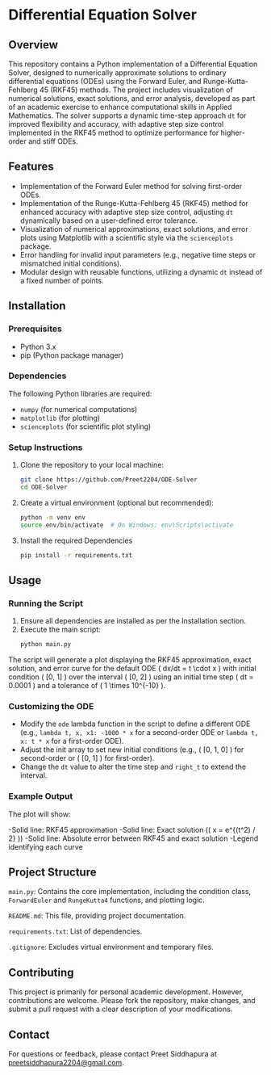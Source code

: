# Differential Equation Solver

## Overview
This repository contains a Python implementation of a Differential Equation Solver, designed to numerically approximate solutions to ordinary differential equations (ODEs) using the Forward Euler, and Runge-Kutta-Fehlberg 45 (RKF45) methods. The project includes visualization of numerical solutions, exact solutions, and error analysis, developed as part of an academic exercise to enhance computational skills in Applied Mathematics. The solver supports a dynamic time-step approach `dt` for improved flexibility and accuracy, with adaptive step size control implemented in the RKF45 method to optimize performance for higher-order and stiff ODEs.

## Features
- Implementation of the Forward Euler method for solving first-order ODEs.
- Implementation of the Runge-Kutta-Fehlberg 45 (RKF45) method for enhanced accuracy with adaptive step size control, adjusting `dt` dynamically based on a user-defined error tolerance.
- Visualization of numerical approximations, exact solutions, and error plots using Matplotlib with a scientific style via the `scienceplots` package.
- Error handling for invalid input parameters (e.g., negative time steps or mismatched initial conditions).
- Modular design with reusable functions, utilizing a dynamic `dt` instead of a fixed number of points.
## Installation

### Prerequisites
- Python 3.x
- pip (Python package manager)

### Dependencies
The following Python libraries are required:
- `numpy` (for numerical computations)
- `matplotlib` (for plotting)
- `scienceplots` (for scientific plot styling)

### Setup Instructions
1. Clone the repository to your local machine:
    ```bash
    git clone https://github.com/Preet2204/ODE-Solver
    cd ODE-Solver
2. Create a virtual environment (optional but recommended):
    ```bash
    python -m venv env
    source env/bin/activate  # On Windows: env\Scripts\activate
3. Install the required Dependencies
    ```bash
    pip install -r requirements.txt

## Usage
### Running the Script

1. Ensure all dependencies are installed as per the Installation section.
2. Execute the main script:
    ```bash
    python main.py

The script will generate a plot displaying the RKF45 approximation, exact solution, and error curve for the default ODE ( dx/dt = t \cdot x ) with initial condition ( [0, 1] ) over the interval ( [0, 2] ) using an initial time step ( dt = 0.0001 ) and a tolerance of ( 1 \times 10^{-10} ).

### Customizing the ODE

- Modify the `ode` lambda function in the script to define a different ODE (e.g., `lambda t, x, x1: -1000 * x` for a second-order ODE or `lambda t, x: t * x` for a first-order ODE).
- Adjust the init array to set new initial conditions (e.g., ( [0, 1, 0] ) for second-order or ( [0, 1] ) for first-order).
- Change the `dt` value to alter the time step and `right_t` to extend the interval.

### Example Output

The plot will show:

-Solid line: RKF45 approximation
-Solid line: Exact solution (( x = e^{(t^2) / 2} ))
-Solid line: Absolute error between RKF45 and exact solution
-Legend identifying each curve

## Project Structure

`main.py`: Contains the core implementation, including the condition class, `ForwardEuler` and `RungeKutta4` functions, and plotting logic.

`README.md`: This file, providing project documentation.

`requirements.txt`: List of dependencies.

`.gitignore`: Excludes virtual environment and temporary files.

## Contributing

This project is primarily for personal academic development. However, contributions are welcome. Please fork the repository, make changes, and submit a pull request with a clear description of your modifications.

## Contact
For questions or feedback, please contact Preet Siddhapura at preetsiddhapura2204@gmail.com.
